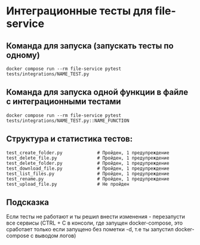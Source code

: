 # Интеграционные тесты для file-service


## Команда для запуска (запускать тесты по одному)
```
docker compose run --rm file-service pytest tests/integrations/NAME_TEST.py
```

## Команда для запуска одной функции в файле с интеграционными тестами
```
docker compose run --rm file-service pytest tests/integrations/NAME_TEST.py::NAME_FUNCTION
```

## Структура и статистика тестов:
```
test_create_folder.py             # Пройден, 1 предупреждение
test_delete_file.py               # Пройден, 1 предупреждение
test_delete_folder.py             # Пройден, 1 предупреждение
test_download_file.py             # Пройден, 1 предупреждение
test_list_files.py                # Пройден, 1 предупреждение
test_rename.py                    # Пройден, 1 предупреждение
test_upload_file.py               # Не пройден
```

## Подсказка
Если тесты не работают и ты решил внести изменения - перезапусти все сервисы
(CTRL + C в консоли, где запущен docker-compose, это сработает только если запущено без пометки -d, т.е ты запустил docker-compose с выводом логов)
